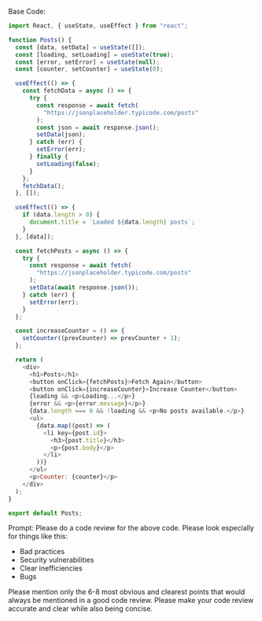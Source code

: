 Base Code:

```javascript
import React, { useState, useEffect } from "react";

function Posts() {
  const [data, setData] = useState([]);
  const [loading, setLoading] = useState(true);
  const [error, setError] = useState(null);
  const [counter, setCounter] = useState(0);

  useEffect(() => {
    const fetchData = async () => {
      try {
        const response = await fetch(
          "https://jsonplaceholder.typicode.com/posts"
        );
        const json = await response.json();
        setData(json);
      } catch (err) {
        setError(err);
      } finally {
        setLoading(false);
      }
    };
    fetchData();
  }, []);

  useEffect(() => {
    if (data.length > 0) {
      document.title = `Loaded ${data.length} posts`;
    }
  }, [data]);

  const fetchPosts = async () => {
    try {
      const response = await fetch(
        "https://jsonplaceholder.typicode.com/posts"
      );
      setData(await response.json());
    } catch (err) {
      setError(err);
    }
  };

  const increaseCounter = () => {
    setCounter((prevCounter) => prevCounter + 1);
  };

  return (
    <div>
      <h1>Posts</h1>
      <button onClick={fetchPosts}>Fetch Again</button>
      <button onClick={increaseCounter}>Increase Counter</button>
      {loading && <p>Loading...</p>}
      {error && <p>{error.message}</p>}
      {data.length === 0 && !loading && <p>No posts available.</p>}
      <ul>
        {data.map((post) => (
          <li key={post.id}>
            <h3>{post.title}</h3>
            <p>{post.body}</p>
          </li>
        ))}
      </ul>
      <p>Counter: {counter}</p>
    </div>
  );
}

export default Posts;
```

Prompt:
Please do a code review for the above code. Please look especially for things like this:

- Bad practices
- Security vulnerabilities
- Clear inefficiencies
- Bugs

Please mention only the 6-8 most obvious and clearest points that would always be mentioned in a good code review. Please make your code review accurate and clear while also being concise.
